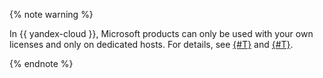 {% note warning %}

In {{ yandex-cloud }}, Microsoft products can only be used with your own licenses and only on dedicated hosts. For details, see [{#T}](../microsoft/byol.md) and [{#T}](../microsoft/prepare-image.md).

{% endnote %}
